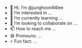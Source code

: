 - 👋 Hi, I’m @junghoon94lee
- 👀 I’m interested in ...
- 🌱 I’m currently learning ...
- 💞️ I’m looking to collaborate on ...
- 📫 How to reach me ...
- 😄 Pronouns: ...
- ⚡ Fun fact: ...

<!---
junghoon94lee/junghoon94lee is a ✨ special ✨ repository because its `README.md` (this file) appears on your GitHub profile.
You can click the Preview link to take a look at your changes.
--->
